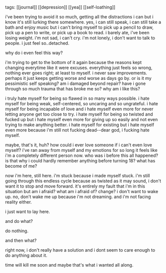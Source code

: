 tags: [[journal]] [[depression]] [[yea]] [[self-loathing]]

i've been trying to avoid it so much, getting all the distractions i can but i know it's still lurking there somewhere. yes, i can still speak, i can still take a bath and enjoy music but i can't bring myself to pick up a pencil to draw, pick up a pen to write, or pick up a book to read. i barely ate, i've been losing weight. i'm not sad, i can't cry. i'm not lonely, i don't want to talk to people. i just feel so..detached. 

why do i even feel this way?

i'm trying to get to the bottom of it again because the reasons kept changing everytime like it were excuses. everything just feels so wrong, nothing ever goes right; at least to myself. i never saw improvements. perhaps it just keeps getting worse and worse as days go by. or is it my pessimistic self speaking? am i damaged beyond repair? have i gone through so much trauma that has broke me so? why am i like this?   

i truly hate myself for being so flawed in so many ways possible. i hate myself for being weak, self-centered, so uncaring and so ungrateful. i hate myself for being incapable of love and i hate myself even more for never letting anyone get too close to try. i hate myself for being so twisted and fucked up but i hate myself even more for giving up so easily and not even trying to make anything better. i hate myself for existing but i hate myself even more because i'm still not fucking dead--dear god, i fucking hate myself.   

maybe, that's it, huh? how could i ever love someone if i can't even love myself? i've ran away from myself and my emotions for so long it feels like i'm a completely different person now. who was i before this all happened? is that why i could hardly remember anything before turning 18? what has become of me? 

now i'm here, still here. i'm stuck because i made myself stuck. i'm still going through this endless cycle because as twisted as it may sound, i don't want it to stop and move forward. it's entirely my fault that i'm in this situation but am i afraid? what am i afraid of? change? i don't want to wake up. no, don't wake me up because i'm not dreaming. and i'm not facing reality either. 

i just want to lay here.

and do what?

do nothing. 

and then what?  

right now, i don't really have a solution and i dont seem to care enough to do anything about it. 

time will kill me soon and maybe that's what i wanted all along.
